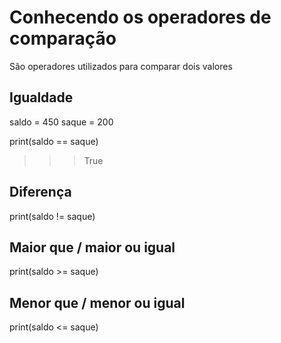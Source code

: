 # Conhecendo os operadores de comparação

São operadores utilizados para comparar dois valores

## Igualdade
saldo = 450
saque = 200

print(saldo == saque)
>>> True

## Diferença

print(saldo != saque)

## Maior que / maior ou igual

print(saldo >= saque)

##  Menor que / menor ou igual

print(saldo <= saque)

## 
